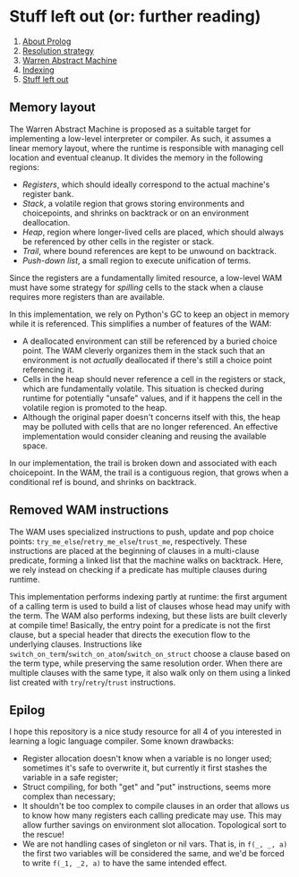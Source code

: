 # Stuff left out (or: further reading)

1. [About Prolog](about-prolog.md)
1. [Resolution strategy](resolution.md)
1. [Warren Abstract Machine](wam.md)
1. [Indexing](indices.md)
1. [Stuff left out](references.md)

## Memory layout

The Warren Abstract Machine is proposed as a suitable target for implementing a low-level
interpreter or compiler.
As such, it assumes a linear memory layout, where the runtime is responsible with managing
cell location and eventual cleanup.
It divides the memory in the following regions:

- *Registers*, which should ideally correspond to the actual machine's register bank.
- *Stack*, a volatile region that grows storing environments and choicepoints, and
shrinks on backtrack or on an environment deallocation.
- *Heap*, region where longer-lived cells are placed, which should always be referenced by
other cells in the register or stack.
- *Trail*, where bound references are kept to be unwound on backtrack.
- *Push-down list*, a small region to execute unification of terms.

Since the registers are a fundamentally limited resource, a low-level WAM must have some strategy
for *spilling* cells to the stack when a clause requires more registers than are available.

In this implementation, we rely on Python's GC to keep an object in memory while it is
referenced. This simplifies a number of features of the WAM:
- A deallocated environment can still be referenced by a buried choice point.
The WAM cleverly organizes them in the stack such that an environment is not *actually* deallocated
if there's still a choice point referencing it.
- Cells in the heap should never reference a cell in the registers or stack, which are fundamentally
volatile.
This situation is checked during runtime for potentially "unsafe" values, and if it happens
the cell in the volatile region is promoted to the heap.
- Although the original paper doesn't concerns itself with this, the heap may be polluted with
cells that are no longer referenced.
An effective implementation would consider cleaning and reusing the available space.

In our implementation, the trail is broken down and associated with each choicepoint.
In the WAM, the trail is a contiguous region, that grows when a conditional ref is bound, and shrinks
on backtrack.

## Removed WAM instructions

The WAM uses specialized instructions to push, update and pop choice points:
`try_me_else`/`retry_me_else`/`trust_me`, respectively.
These instructions are placed at the beginning of clauses in a multi-clause predicate,
forming a linked list that the machine walks on backtrack. Here, we rely instead on
checking if a predicate has multiple clauses during runtime.

This implementation performs indexing partly at runtime: the first argument of a
calling term is used to build a list of clauses whose head may unify with the term.
The WAM also performs indexing, but these lists are built cleverly at compile time!
Basically, the entry point for a predicate is not the first clause, but a special
header that directs the execution flow to the underlying clauses.
Instructions like `switch_on_term`/`switch_on_atom`/`switch_on_struct` choose a clause
based on the term type, while preserving the same resolution order.
When there are multiple clauses with the same type, it also walk only on
them using a linked list created with `try`/`retry`/`trust` instructions.

## Epilog

I hope this repository is a nice study resource for all 4 of you interested in learning
a logic language compiler. Some known drawbacks:

- Register allocation doesn't know when a variable is no longer used; sometimes it's safe to overwrite it,
but currently it first stashes the variable in a safe register;
- Struct compiling, for both "get" and "put" instructions, seems more complex than necessary;
- It shouldn't be too complex to compile clauses in an order that allows us to know how many registers
each calling predicate may use.
This may allow further savings on environment slot allocation. Topological sort to the rescue!
- We are not handling cases of singleton or nil vars. That is, in `f(_, _, a)` the first two variables will
be considered the same, and we'd be forced to write `f(_1, _2, a)` to have the same intended effect.
